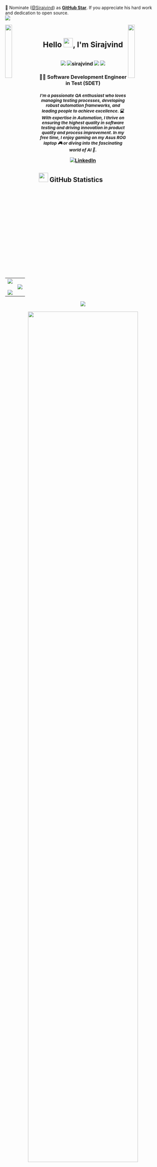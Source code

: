 📢 Nominate ([@Sirajvind](https://github.com/sirajvind/)) as **[GitHub Star](https://stars.github.com/nominate)**. If you appreciate his hard work and dedication to open source.<br>
<img src="https://user-images.githubusercontent.com/73097560/115834477-dbab4500-a447-11eb-908a-139a6edaec5c.gif">

<img align="left" src="https://user-images.githubusercontent.com/65187002/144930161-2f783401-8d27-4fdf-a2f7-cc0ba32f1f1f.gif" width="21%" style="display:inline;">
<img align="right" src="https://user-images.githubusercontent.com/65187002/144930161-2f783401-8d27-4fdf-a2f7-cc0ba32f1f1f.gif" width="21%" style="display:inline;">

<h3>
  <div id="user-content-toc">
  <ul align="center">
    <summary><h2 style="display: inline-block">Hello <img src="https://media.giphy.com/media/hvRJCLFzcasrR4ia7z/giphy.gif" width="30px">, I'm Sirajvind</h2></summary>
  </ul>
  </div>
  <div>
    <p align="center"> 
    <img src="https://visitor-badge.laobi.icu/badge?page_id=sirajvind.repoName" />
    <img src="https://komarev.com/ghpvc/?username=sirajvind&label=Profile%20views&color=0e75b6&style=flat" alt="sirajvind" />
    <img src="https://img.shields.io/github/followers/sirajvind?style=social" />
    <img src="https://img.shields.io/github/stars/sirajvind?style=social" />
    </p>
    <h4 align="center">
  🕵️‍♂️ Software Development Engineer in Test (SDET) 
    </h4>
    <p align="center">
    <i><small>I'm a passionate QA enthusiast who loves managing testing processes, developing robust automation frameworks, and leading people to achieve excellence. 💻 With expertise in Automation, I thrive on ensuring the highest quality in software testing and driving innovation in product quality and process improvement. In my free time, I enjoy gaming on my Asus ROG laptop 🎮 or diving into the fascinating world of AI 🦾.</small></i>
    </p> 
    <p align="center">
    <a href="https://www.linkedin.com/in/sirajvindsuriya" target="_blank">
        <img src="https://img.shields.io/badge/-LinkedIn-%230077B5?style=for-the-badge&logo=linkedin&logoColor=white" alt="LinkedIn">
    </a>
    </P>
  </div>
</h3>

## <img src="https://i.giphy.com/media/v1.Y2lkPTc5MGI3NjExb2xxMGFuZmxlYTJ6MXhkb3ByYjRranpobjE4eW95M3locmdseWVxZSZlcD12MV9pbnRlcm5hbF9naWZfYnlfaWQmY3Q9cw/LOFVz5P9zEugxUxnVV/giphy.gif" width="30px" /> GitHub Statistics

<table align="center">
<tr border="none">
<td width="50%" align="center">
  <img  align="center"  src="https://github-readme-stats.vercel.app/api?username=sirajvind&theme=radical&show_icons=true&hide_border=true&count_private=true" />
  <br></br>
  <img align="center" src="https://streak-stats.demolab.com?user=sirajvind&theme=radical&hide_border=true" /> 
</td>
<td width="50%" align="center">
  <img  align="center"  src="https://github-readme-stats.vercel.app/api/top-langs/?username=sirajvind&theme=radical&show_icons=true&hide_border=true&layout=compact&show_icons=true&no-bg=true&no-frame=true" />
</td>
</tr>
</table>
<div align="center">
  <a>
    <img align="center" src="https://github-profile-summary-cards.vercel.app/api/cards/profile-details?username=sirajvind&theme=radical&hide_border=true" />
  </a>
</div><br>
<div align=center>
  <a>
    <img align="center" width=84% src="https://github-trophies.vercel.app/?username=sirajvind&theme=radical&no-frame=true&no-bg=true&margin-w=4" />
  </a>
</div>
</p>

## <img src="https://i.giphy.com/media/v1.Y2lkPTc5MGI3NjExeTFqZjcxYnNpYWx2MzZxMnU5anZwZnhiYzV1eGRwNjJqZ2V2OGRveiZlcD12MV9pbnRlcm5hbF9naWZfYnlfaWQmY3Q9cw/QssGEmpkyEOhBCb7e1/giphy.gif" width="30px" /> Technologies Stacks

<p align="center">
  <a>
    <img src="https://go-skill-icons.vercel.app/api/icons?i=javascript,html,css,typescript,python,java,markdown,bash,git,github,gitlab,bitbucket,chatgpt,gemini,githubcopilot,microsoftcopilot,discord,docker,elasticsearch,firebase,gcp,aws,gherkin,grafana,insomnia,jest,mocha,jira,kibana,lighthouse,miro,mongodb,mysql,postgresql,nodejs,notion,npm,playwright,cypress,selenium,postman,powershell,puppeteer,sentry,slack,storybook,swagger,teams,figma,vscode,&titles=true&theme=dark&perline=10" />
  </a>
</p>

<p align="center">
<a href="https://www.buymeacoffee.com/sirajvind"><img src="https://img.buymeacoffee.com/button-api/?text=Buy me a coffee&emoji=&slug=sirajvind&button_colour=FFDD00&font_colour=000000&font_family=Cookie&outline_colour=000000&coffee_colour=ffffff" /></a>
</p>

![footer](https://user-images.githubusercontent.com/59575502/127335603-f2ca1bc8-1fdc-4bd6-8dd6-66358fb089a4.png)
